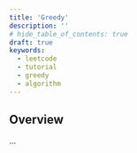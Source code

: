 ```yaml
---
title: 'Greedy'
description: ''
# hide_table_of_contents: true
draft: true
keywords:
  - leetcode
  - tutorial
  - greedy
  - algorithm
---
```


<TutorialAuthors names="@TBC"/>

## Overview

...